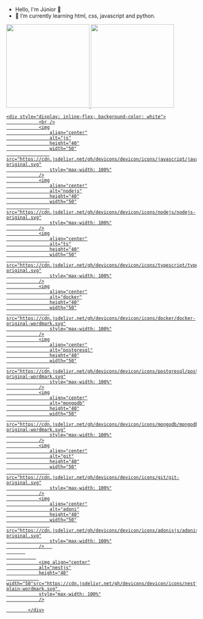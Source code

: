 - Hello, I'm Júnior 👋
- 🌱 I’m currently learning html, css, javascript and python.

<div>
        <a href="https://github.com/Junior580">
          <img height="220em"
            src="https://github-readme-stats.vercel.app/api?username=Junior580&show_icons=true&theme=dracula" />
          <img height="220em"
          src="https://github-readme-stats.vercel.app/api/top-langs/?username=junior580&theme=tokyonight" />
      </div>
    
    <div style="display: inline-flex; background-color: white">
                <br />
                <img
                    align="center"
                    alt="js"
                    height="40"
                    width="50"
                    src="https://cdn.jsdelivr.net/gh/devicons/devicon/icons/javascript/javascript-original.svg"
                    style="max-width: 100%"
                />
                <img
                    align="center"
                    alt="nodejs"
                    height="40"
                    width="50"
                    src="https://cdn.jsdelivr.net/gh/devicons/devicon/icons/nodejs/nodejs-original.svg"
                    style="max-width: 100%"
                />
                <img
                    align="center"
                    alt="ts"
                    height="40"
                    width="50"
                    src="https://cdn.jsdelivr.net/gh/devicons/devicon/icons/typescript/typescript-original.svg"
                    style="max-width: 100%"
                />
                <img
                    align="center"
                    alt="docker"
                    height="40"
                    width="50"
                    src="https://cdn.jsdelivr.net/gh/devicons/devicon/icons/docker/docker-original-wordmark.svg"
                    style="max-width: 100%"
                />
                <img
                    align="center"
                    alt="postgresql"
                    height="40"
                    width="50"
                    src="https://cdn.jsdelivr.net/gh/devicons/devicon/icons/postgresql/postgresql-original-wordmark.svg"
                    style="max-width: 100%"
                />
                <img
                    align="center"
                    alt="mongodb"
                    height="40"
                    width="50"
                    src="https://cdn.jsdelivr.net/gh/devicons/devicon/icons/mongodb/mongodb-original-wordmark.svg"
                    style="max-width: 100%"
                />
                <img
                    align="center"
                    alt="git"
                    height="40"
                    width="50"
                    src="https://cdn.jsdelivr.net/gh/devicons/devicon/icons/git/git-original.svg"
                    style="max-width: 100%"
                />
                <img
                    align="center"
                    alt="adoni"
                    height="40"
                    width="50"
                    src="https://cdn.jsdelivr.net/gh/devicons/devicon/icons/adonisjs/adonisjs-original.svg"
                    style="max-width: 100%"
                />   
           
               
                <img align="center"
                alt="nestjs"
                height="40"
                width="50"src="https://cdn.jsdelivr.net/gh/devicons/devicon/icons/nestjs/nestjs-plain-wordmark.svg" 
                style="max-width: 100%"
                />

            </div>
